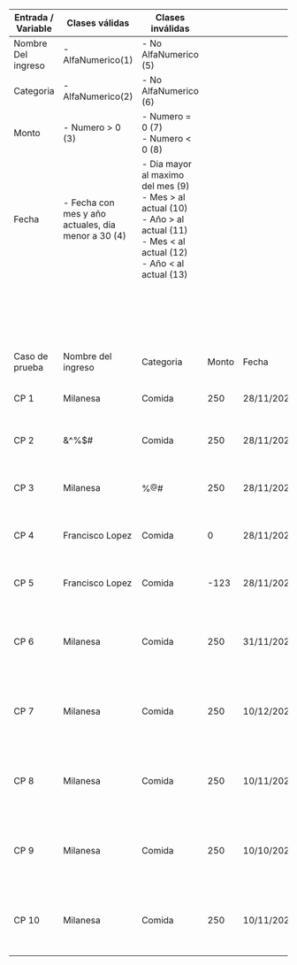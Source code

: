 | Entrada / Variable | Clases válidas                                      | Clases inválidas                                                                                                                               |       |            |                                                                   |                                  |                                                                   |        |                           |
| ------------------ | --------------------------------------------------- | ---------------------------------------------------------------------------------------------------------------------------------------------- | ----- | ---------- | ----------------------------------------------------------------- | -------------------------------- | ----------------------------------------------------------------- | ------ | ------------------------- |
| Nombre Del ingreso | \- AlfaNumerico(1)                                  | \- No AlfaNumerico (5)                                                                                                                         |       |            |                                                                   |                                  |                                                                   |        |                           |
| Categoria          | \- AlfaNumerico(2)                                  | \- No AlfaNumerico (6)                                                                                                                         |       |            |                                                                   |                                  |                                                                   |        |                           |
| Monto              | \- Numero > 0 (3)                                   | \- Numero = 0 (7)<br>\- Numero < 0 (8)                                                                                                         |       |            |                                                                   |                                  |                                                                   |        |                           |
| Fecha              | \- Fecha con mes y año actuales, dia menor a 30 (4) | \- Dia mayor al maximo del mes (9)<br>\- Mes > al actual (10)<br>\- Año > al actual (11)<br>\- Mes < al actual (12)<br>\- Año < al actual (13) |       |            |                                                                   |                                  |                                                                   |        |                           |
|                    |                                                     |                                                                                                                                                |       |            |                                                                   |                                  | EJECUCION                                                         |
|                    |                                                     |                                                                                                                                                |       |            |                                                                   |                                  | Resultado obtenido                                                | Estado | Link al defecto en GitHub |
| Caso de prueba     | Nombre del ingreso                                  | Categoria                                                                                                                                      | Monto | Fecha      | Resultado esperado                                                | Clases de equivalencia cubiertas |                                                                   |        |                           |
| CP 1               | Milanesa                                            | Comida                                                                                                                                         | 250   | 28/11/2021 | ingreso agregado exitosamente                                     | 1,2,3,4                          | ingreso agregado exitosamente                                     | OK     | N/A                       |
| CP 2               | &^%$#                                               | Comida                                                                                                                                         | 250   | 28/11/2021 | Mensaje: El nombre ingresado no es valido                         | 5,2,3,4                          | Mensaje: El nombre ingresado no es valido                         | OK     | N/A                       |
| CP 3               | Milanesa                                            | %$^@$#                                                                                                                                         | 250   | 28/11/2021 | Mensaje: La categoria ingresada no es valida                      | 1,6,3,4                          | Mensaje: La categoria ingresada no es valida                      | OK     | N/A                       |
| CP 4               | Francisco Lopez                                     | Comida                                                                                                                                         | 0     | 28/11/2021 | Mensaje: El monto ingresado no es valido                          | 1,2,7,4                          | Mensaje: El monto ingresado no es valido                          | OK     | N/A                       |
| CP 5               | Francisco Lopez                                     | Comida                                                                                                                                         | \-123 | 28/11/2021 | Mensaje: El monto ingresado no es valido                          | 1,2,8,4                          | Mensaje: El monto ingresado no es valido                          | OK     | N/A                       |
| CP 6               | Milanesa                                            | Comida                                                                                                                                         | 250   | 31/11/2021 | Mensaje: La fecha ingresada no se encuentra en formato DD/MM/YYYY | 1,2,3,9                          | Mensaje: La fecha ingresada no se encuentra en formato DD/MM/YYYY | OK     | N/A                       |
| CP 7               | Milanesa                                            | Comida                                                                                                                                         | 250   | 10/12/2021 | Mensaje: La fecha ingresada no se encuentra en mes o año actual   | 1,2,3,10                         | Mensaje: La fecha ingresada no se encuentra en mes o año actual   | OK     | N/A                       |
| CP 8               | Milanesa                                            | Comida                                                                                                                                         | 250   | 10/11/2022 | Mensaje: La fecha ingresada no se encuentra en mes o año actual   | 1,2,3,11                         | Mensaje: La fecha ingresada no se encuentra en mes o año actual   | OK     | N/A                       |
| CP 9               | Milanesa                                            | Comida                                                                                                                                         | 250   | 10/10/2021 | Mensaje: La fecha ingresada no se encuentra en mes o año actual   | 1,2,3,12                         | Mensaje: La fecha ingresada no se encuentra en mes o año actual   | OK     | N/A                       |
| CP 10              | Milanesa                                            | Comida                                                                                                                                         | 250   | 10/11/2020 | Mensaje: La fecha ingresada no se encuentra en mes o año actual   | 1,2,3,13                         | Mensaje: La fecha ingresada no se encuentra en mes o año actual   | OK     | N/A                       |
